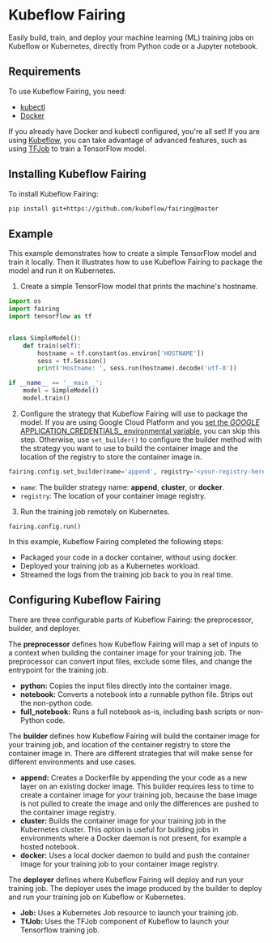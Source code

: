 # Kubeflow Fairing

Easily build, train, and deploy your machine learning (ML) training jobs on Kubeflow or Kubernetes,
directly from Python code or a Jupyter notebook. 

## Requirements

To use Kubeflow Fairing, you need:

- [kubectl](https://kubernetes.io/docs/tasks/tools/install-kubectl/)
- [Docker](https://www.docker.com/products/docker-desktop)

If you already have Docker and kubectl configured, you're all set! If you are using
[Kubeflow](https://www.kubeflow.org/), you can take advantage of advanced features,
such as using [TFJob](https://www.kubeflow.org/docs/components/tftraining/) to train
a TensorFlow model.

## Installing Kubeflow Fairing

To install Kubeflow Fairing:

```bash
pip install git+https://github.com/kubeflow/fairing@master
```

## Example

This example demonstrates how to create a simple TensorFlow model and train it locally.
Then it illustrates how to use Kubeflow Fairing to package the model and run it on
Kubernetes.

1. Create a simple TensorFlow model that prints the machine's hostname.

```python
import os
import fairing
import tensorflow as tf


class SimpleModel():
    def train(self):
        hostname = tf.constant(os.environ['HOSTNAME'])
        sess = tf.Session()
        print('Hostname: ', sess.run(hostname).decode('utf-8'))

if __name__ == '__main__':
    model = SimpleModel()
    model.train()    
```

2. Configure the strategy that Kubeflow Fairing will use to package the model.
   If you are using Google Cloud Platform and you [set the _GOOGLE_
   APPLICATION_CREDENTIALS_ environmental variable][gcp-auth], you can skip this
   step. Otherwise, use `set_builder()` to configure the builder method with
   the strategy you want to use to build the container image and the location
   of the registry to store the container image in.

```python
fairing.config.set_builder(name='append', registry='<your-registry-here>')
````

- `name`: The builder strategy name: **append**, **cluster**, or **docker**. 
- `registry`: The location of your container image registry.

3. Run the training job remotely on Kubernetes.

```
fairing.config.run()
```

In this example, Kubeflow Fairing completed the following steps:

- Packaged your code in a docker container, without using docker.
- Deployed your training job as a Kubernetes workload.
- Streamed the logs from the training job back to you in real time.

## Configuring Kubeflow Fairing

There are three configurable parts of Kubeflow Fairing: the preprocessor,
builder, and deployer. 

The **preprocessor** defines how Kubeflow Fairing will map a set of inputs
to a context when building the container image for your training job.
The preprocessor can convert input files, exclude some files, and change the
entrypoint for the training job.

- **python:** Copies the input files directly into the container image.
- **notebook:** Converts a notebook into a runnable python file. Strips
  out the non-python code.
- **full_notebook:** Runs a full notebook as-is, including bash scripts
  or non-Python code.

The **builder** defines how Kubeflow Fairing will build the container
image for your training job, and location of the container registry to 
store the container image in. There are different strategies that will
make sense for different environments and use cases.

- **append:** Creates a Dockerfile by appending the your code as a new
  layer on an existing docker image. This builder requires less to time
  to create a container image for your training job, because the base
  image is not pulled to create the image and only the differences are
  pushed to the container image registry. 
- **cluster:** Builds the container image for your training job in the
  Kubernetes cluster. This option is useful for building jobs in
  environments where a Docker daemon is not present, for example a
  hosted notebook.
- **docker:** Uses a local docker daemon to build and push the container
  image for your training job to your container image registry.

The **deployer** defines where Kubeflow Fairing will deploy and run your
training job. The deployer uses the image produced by the builder to
deploy and run your training job on Kubeflow or Kubernetes.

- **Job:** Uses a Kubernetes Job resource to launch your training job.
- **TfJob:** Uses the TFJob component of Kubeflow to launch your
  Tensorflow training job.

[gcp-auth]: https://cloud.google.com/docs/authentication/getting-started#auth-cloud-implicit-python
